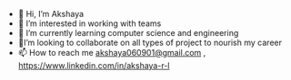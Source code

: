 - 👋 Hi, I’m Akshaya
- 👀 I’m interested in working with teams
- 🌱 I’m currently learning computer science and engineering
-  🤝I’m looking to collaborate on all types of project to nourish my career 
- 📫 How to reach me akshaya060901@gmail.com ,
                      https://www.linkedin.com/in/akshaya-r-l
  


<!---
Akshaya2006-hub/Akshaya2006-hub is a ✨ special ✨ repository because its `README.md` (this file) appears on your GitHub profile.
You can click the Preview link to take a look at your changes.
--->
